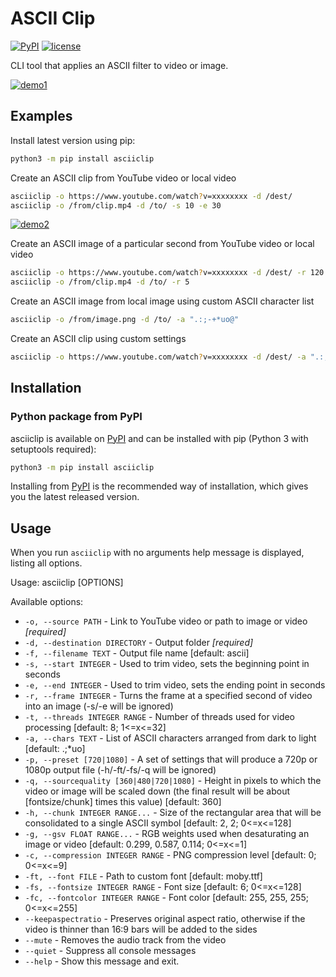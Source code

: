 # ASCII Clip

[![PyPI](https://user-images.githubusercontent.com/8215580/204163662-d1475963-b56a-44c4-9d50-cf55bf8d4a17.svg)](https://pypi.org/project/asciiclip/)
[![license](https://user-images.githubusercontent.com/8215580/204163670-af0c2bfa-0ea0-44ac-bc4e-97971dcf12f0.svg)](https://github.com/leinstay/asciiclip/blob/master/LICENSE)

CLI tool that applies an ASCII filter to video or image. 

[![demo1](https://user-images.githubusercontent.com/8215580/204165144-848c2fc8-9ea3-4fbb-be8d-142bb3210d48.png)](https://www.youtube.com/watch?v=lY-HOrYV_bk)

## Examples

Install latest version using pip:

```sh
python3 -m pip install asciiclip
```

Create an ASCII clip from YouTube video or local video

```sh
asciiclip -o https://www.youtube.com/watch?v=xxxxxxxx -d /dest/
asciiclip -o /from/clip.mp4 -d /to/ -s 10 -e 30
```
[![demo2](https://user-images.githubusercontent.com/8215580/204167745-758c4154-9aa3-4194-a2e7-22923e6f86b4.png)](https://www.youtube.com/watch?v=tAYcG1q8DR4&t=31s)

Create an ASCII image of a particular second from YouTube video or local video

```sh
asciiclip -o https://www.youtube.com/watch?v=xxxxxxxx -d /dest/ -r 120
asciiclip -o /from/clip.mp4 -d /to/ -r 5
```

Create an ASCII image from local image using custom ASCII character list

```sh
asciiclip -o /from/image.png -d /to/ -a ".:;-+*uo@"
```

Create an ASCII clip using custom settings

```sh
asciiclip -o https://www.youtube.com/watch?v=xxxxxxxx -d /dest/ -a ".:;-+*uo@" -q 720 -h 8 8 -fs 8
```

## Installation

### Python package from PyPI

[pypi]: https://pypi.python.org/pypi/asciinema

asciiclip is available on [PyPI] and can be installed with pip (Python 3
with setuptools required):

```sh
python3 -m pip install asciiclip
```

Installing from [PyPI] is the recommended way of installation, which gives you the latest released version.

## Usage

When you run `asciiclip` with no arguments help message is displayed, listing all options.

Usage: asciiclip [OPTIONS]

Available options:

-   `-o, --source PATH`               - Link to YouTube video or path to image or video  *[required]*
-   `-d, --destination DIRECTORY`     - Output folder  *[required]*
-   `-f, --filename TEXT`             - Output file name  [default: ascii]
-   `-s, --start INTEGER`             - Used to trim video, sets the beginning point in seconds
-   `-e, --end INTEGER`               - Used to trim video, sets the ending point in seconds
-   `-r, --frame INTEGER`             - Turns the frame at a specified second of video into an image (-s/-e will be ignored)
-   `-t, --threads INTEGER RANGE`     - Number of threads used for video processing [default: 8; 1<=x<=32]
-   `-a, --chars TEXT`                - List of ASCII characters arranged from dark to light  [default: .;*uo]
-   `-p, --preset [720|1080]`         - A set of settings that will produce a 720p or 1080p output file (-h/-ft/-fs/-q will be ignored)
-   `-q, --sourcequality [360|480|720|1080]` - Height in pixels to which the video or image will be scaled down (the final result will be about [fontsize/chunk] times this value) [default: 360]
-   `-h, --chunk INTEGER RANGE...`    - Size of the rectangular area that will be consolidated to a single ASCII symbol [default: 2, 2; 0<=x<=128]
-   `-g, --gsv FLOAT RANGE...`        - RGB weights used when desaturating an image or video  [default: 0.299, 0.587, 0.114; 0<=x<=1]
-   `-c, --compression INTEGER RANGE` - PNG compression level  [default: 0; 0<=x<=9]
-   `-ft, --font FILE`                - Path to custom font  [default: moby.ttf]
-   `-fs, --fontsize INTEGER RANGE`   - Font size  [default: 6; 0<=x<=128]
-   `-fc, --fontcolor INTEGER RANGE`  - Font color  [default: 255, 255, 255; 0<=x<=255]
-   `--keepaspectratio`               - Preserves original aspect ratio, otherwise if the video is thinner than 16:9 bars will be added to the sides
-   `--mute`                          - Removes the audio track from the video
-   `--quiet`                         - Suppress all console messages
-   `--help`                          - Show this message and exit.
